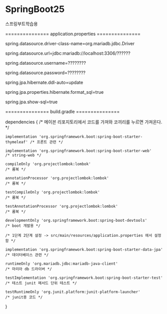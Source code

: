 # SpringBoot25
스프링부트학습용


=============== application.properties ===============

spring.datasource.driver-class-name=org.mariadb.jdbc.Driver

spring.datasource.url=jdbc:mariadb://localhost:3306/??????

spring.datasource.username=????????

spring.datasource.password=????????


spring.jpa.hibernate.ddl-auto=update

spring.jpa.properties.hibernate.format_sql=true

spring.jpa.show-sql=true





=============== build.gradle ===============

dependencies {
    /* 메이븐 리포지토리에서 코드를 가져와 코끼리를 누르면 가져온다. */

    implementation 'org.springframework.boot:spring-boot-starter-thymeleaf' /* 프론트 관련 */
    
    implementation 'org.springframework.boot:spring-boot-starter-web'       /* string-web */
    
    compileOnly 'org.projectlombok:lombok'                                  /* 롬복 */
    
    annotationProcessor 'org.projectlombok:lombok'                          /* 롬복 */
    
    testCompileOnly 'org.projectlombok:lombok'                              /* 롬복 */
    
    testAnnotationProcessor 'org.projectlombok:lombok'                      /* 롬복 */

    developmentOnly 'org.springframework.boot:spring-boot-devtools'         /* boot 개발용 */

    /* 1단계 2단계 설정 -> src/main/resources/application.properties 에서 설정함 */
    
    implementation 'org.springframework.boot:spring-boot-starter-data-jpa'  /* 데이터베이스 관련 */
    
    runtimeOnly 'org.mariadb.jdbc:mariadb-java-client'                      /* 마리아 db 드라이버 */

    testImplementation 'org.springframework.boot:spring-boot-starter-test'  /* 테스트 junit 메서드 단위 테스트 */
    
    testRuntimeOnly 'org.junit.platform:junit-platform-launcher'            /* junit용 코드 */
    
}
